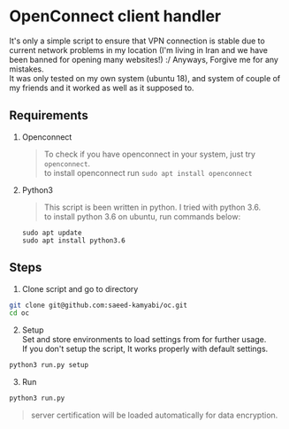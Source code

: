 OpenConnect client handler
==========================

It's only a simple script to ensure that VPN connection is stable 
due to current network problems in my location
(I'm living in Iran and we have been banned for opening many websites!) :/
Anyways, Forgive me for any mistakes.   
It was only tested on my own system (ubuntu 18), 
and system of couple of my friends and it worked as well as it supposed to.


## Requirements
1. Openconnect   
   
    > To check if you have openconnect in your system, just try `openconnect`.   
    to install openconnect run `sudo apt install openconnect`
2. Python3
    
    > This script is been written in python. I tried with python 3.6.   
    to install python 3.6 on ubuntu, run commands below:   
    ```
    sudo apt update
    sudo apt install python3.6
    ``` 


##  Steps

1. Clone script and go to directory

```bash
git clone git@github.com:saeed-kamyabi/oc.git
cd oc
```

2. Setup   
Set and store environments to load settings from for further usage.   
If you don't setup the script, It works properly with default settings.

```bash
python3 run.py setup
```

3. Run

```bash
python3 run.py
```

> server certification will be loaded automatically for data encryption.

